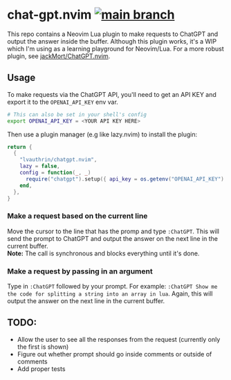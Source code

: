 # chat-gpt.nvim [![main branch](https://github.com/lvauthrin/chatgpt.nvim/actions/workflows/default.yml/badge.svg)](https://github.com/lvauthrin/chatgpt.nvim/actions/workflows/default.yml)

This repo contains a Neovim Lua plugin to make requests to ChatGPT and output the answer inside the buffer.  Although this plugin works, it's a WIP which I'm using as a learning playground for Neovim/Lua.  For a more robust plugin, see [jackMort/ChatGPT.nvim](https://github.com/jackMort/ChatGPT.nvim).

## Usage

To make requests via the ChatGPT API, you'll need to get an API KEY and export it to the `OPENAI_API_KEY` env var.
```bash
# This can also be set in your shell's config
export OPENAI_API_KEY = <YOUR API KEY HERE>
```

Then use a plugin manager (e.g like lazy.nvim) to install the plugin:
```lua
return {
  {
    "lvauthrin/chatgpt.nvim",
    lazy = false,
    config = function(_, _)
      require("chatgpt").setup({ api_key = os.getenv("OPENAI_API_KEY") })
    end,
  },
}
```

### Make a request based on the current line

Move the cursor to the line that has the promp and type `:ChatGPT`.  This will send the prompt to ChatGPT and output the answer on the next line in the current buffer.  
**Note:** The call is synchronous and blocks everything until it's done.

### Make a request by passing in an argument
Type in `:ChatGPT` followed by your prompt.  For example: `:ChatGPT Show me the code for splitting a string into an array in lua`.  Again, this will output the answer on the next line in the current buffer.

## TODO:
* Allow the user to see all the responses from the request (currently only the first is shown) 
* Figure out whether prompt should go inside comments or outside of comments
* Add proper tests


